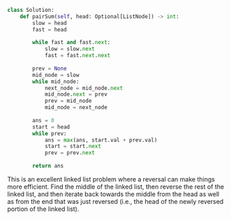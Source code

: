 ```python
class Solution:
    def pairSum(self, head: Optional[ListNode]) -> int:
        slow = head
        fast = head
        
        while fast and fast.next:
            slow = slow.next
            fast = fast.next.next
        
        prev = None
        mid_node = slow
        while mid_node:
            next_node = mid_node.next
            mid_node.next = prev
            prev = mid_node
            mid_node = next_node
            
        ans = 0
        start = head
        while prev:
            ans = max(ans, start.val + prev.val)
            start = start.next
            prev = prev.next
        
        return ans
```

This is an excellent linked list problem where a reversal can make things more efficient. Find the middle of the linked list, then reverse the rest of the linked list, and then iterate back towards the middle from the head as well as from the end that was just reversed (i.e., the head of the newly reversed portion of the linked list).